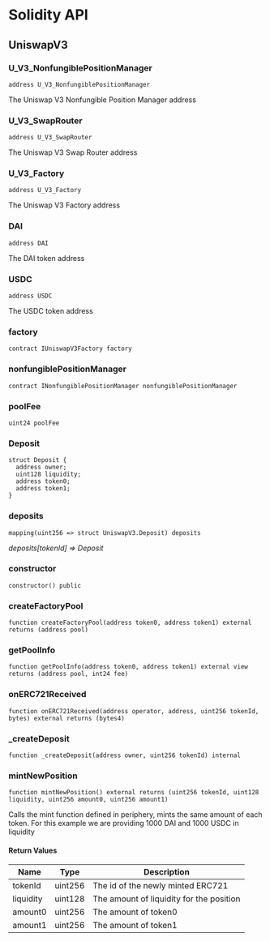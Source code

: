 # Solidity API

## UniswapV3

### U_V3_NonfungiblePositionManager

```solidity
address U_V3_NonfungiblePositionManager
```

The Uniswap V3 Nonfungible Position Manager address

### U_V3_SwapRouter

```solidity
address U_V3_SwapRouter
```

The Uniswap V3 Swap Router address

### U_V3_Factory

```solidity
address U_V3_Factory
```

The Uniswap V3 Factory address

### DAI

```solidity
address DAI
```

The DAI token address

### USDC

```solidity
address USDC
```

The USDC token address

### factory

```solidity
contract IUniswapV3Factory factory
```

### nonfungiblePositionManager

```solidity
contract INonfungiblePositionManager nonfungiblePositionManager
```

### poolFee

```solidity
uint24 poolFee
```

### Deposit

```solidity
struct Deposit {
  address owner;
  uint128 liquidity;
  address token0;
  address token1;
}
```

### deposits

```solidity
mapping(uint256 => struct UniswapV3.Deposit) deposits
```

_deposits[tokenId] => Deposit_

### constructor

```solidity
constructor() public
```

### createFactoryPool

```solidity
function createFactoryPool(address token0, address token1) external returns (address pool)
```

### getPoolInfo

```solidity
function getPoolInfo(address token0, address token1) external view returns (address pool, int24 fee)
```

### onERC721Received

```solidity
function onERC721Received(address operator, address, uint256 tokenId, bytes) external returns (bytes4)
```

### _createDeposit

```solidity
function _createDeposit(address owner, uint256 tokenId) internal
```

### mintNewPosition

```solidity
function mintNewPosition() external returns (uint256 tokenId, uint128 liquidity, uint256 amount0, uint256 amount1)
```

Calls the mint function defined in periphery, mints the same amount of each token. For this example we are providing 1000 DAI and 1000 USDC in liquidity

#### Return Values

| Name | Type | Description |
| ---- | ---- | ----------- |
| tokenId | uint256 | The id of the newly minted ERC721 |
| liquidity | uint128 | The amount of liquidity for the position |
| amount0 | uint256 | The amount of token0 |
| amount1 | uint256 | The amount of token1 |

